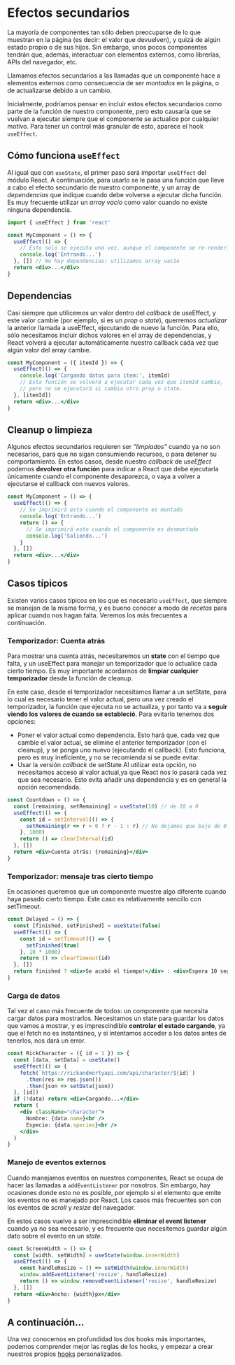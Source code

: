 # Efectos secundarios

La mayoría de componentes tan sólo deben preocuparse de lo que muestran en la
página (es decir: el valor que devuelven), y quizá de algún estado propio o de
sus hijos. Sin embargo, unos pocos componentes tendrán que, además, interactuar
con elementos externos, como librerías, APIs del navegador, etc.

Llamamos efectos secundarios a las llamadas que un componente hace a elementos
externos como consecuencia de ser _montados_ en la página, o de actualizarse
debido a un cambio.

Inicialmente, podríamos pensar en incluir estos efectos secundarios como parte
de la función de nuestro componente, pero esto causaría que se vuelvan a
ejecutar siempre que el componente se actualice por cualquier motivo. Para
tener un control más granular de esto, aparece el hook `useEffect`.

## Cómo funciona `useEffect`

Al igual que con `useState`, el primer paso será importar `useEffect` del
módulo React. A continuación, para usarlo se le pasa una función que lleve a
cabo el efecto secundario de nuestro componente, y un array de _dependencias_
que indique cuando debe volverse a ejecutar dicha función. Es muy frecuente
utilizar un _array vacío_ como valor cuando no existe ninguna dependencia.

```jsx
import { useEffect } from 'react'

const MyComponent = () => {
  useEffect(() => {
    // Esto sólo se ejecuta una vez, aunque el componente se re-renderice.
    console.log('Entrando...')
  }, []) // No hay dependencias: utilizamos array vacío
  return <div>...</div>
}
```

## Dependencias

Casi siempre que utilicemos un valor dentro del _callback_ de useEffect, y este
valor cambie (por ejemplo, si es un _prop_ o _state_), querremos _actualizar_
la anterior llamada a useEffect, ejecutando de nuevo la función. Para ello,
sólo necesitamos incluir dichos valores en el array de dependencias, y React
volverá a ejecutar automáticamente nuestro callback cada vez que algún valor
del array cambie.

```jsx
const MyComponent = ({ itemId }) => {
  useEffect(() => {
    console.log('Cargando datos para item:', itemId)
    // Esta función se volverá a ejecutar cada vez que itemId cambie,
    // pero no se ejecutará si cambia otro prop o state.
  }, [itemId])
  return <div>...</div>
}
```

## Cleanup o limpieza

Algunos efectos secundarios requieren ser _"limpiados"_ cuando ya no son
necesarios, para que no sigan consumiendo recursos, o para detener su
comportamiento. En estos casos, desde nuestro _callback_ de _useEffect_ podemos
**devolver otra función** para indicar a React que debe ejecutarla únicamente
cuando el componente desaparezca, o vaya a volver a ejecutarse el callback con
nuevos valores.

```jsx
const MyComponent = () => {
  useEffect(() => {
    // Se imprimirá esto cuando el componente es montado
    console.log('Entrando...')
    return () => {
      // Se imprimirá esto cuando el componente es desmontado
      console.log('Saliendo...')
    }
  }, [])
  return <div>...</div>
}
```

## Casos típicos

Existen varios casos típicos en los que es necesario `useEffect`, que siempre
se manejan de la misma forma, y es bueno conocer a modo de _recetas_ para
aplicar cuando nos hagan falta. Veremos los más frecuentes a continuación.

### Temporizador: Cuenta atrás

Para mostrar una cuenta atrás, necesitaremos un **state** con el tiempo que
falta, y un useEffect para manejar un temporizador que lo actualice cada cierto
tiempo. Es muy importante acordarnos de **limpiar cualquier temporizador**
desde la función de cleanup.

En este caso, desde el temporizador necesitamos llamar a un setState, para lo
cual es necesario tener el valor actual, pero una vez creado el temporizador,
la función que ejecuta no se actualiza, y por tanto va a
**seguir viendo los valores de cuando se estableció**.
Para evitarlo tenemos dos opciones:

- Poner el valor actual como dependencia.
  Esto hará que, cada vez que cambie el valor actual, se elimine el anterior
  temporizador (con el cleanup), y se ponga uno nuevo (ejecutando el callback).
  Esto funciona, pero es muy ineficiente, y no se recomienda si se puede evitar.
- Usar la versión _callback_ de setState
  Al utilizar esta opción, no necesitamos acceso al valor actual,ya que React
  nos lo pasará cada vez que sea necesario. Esto evita añadir una dependencia
  y es en general la opción recomendada.


```jsx
const Countdown = () => {
  const [remaining, setRemaining] = useState(10) // de 10 a 0
  useEffect(() => {
    const id = setInterval(() => {
      setRemaining(r => r > 0 ? r - 1 : r) // No dejamos que baje de 0
    }, 1000)
    return () => clearInterval(id)
  }, [])
  return <div>Cuenta atrás: {remaining}</div>
}
```

### Temporizador: mensaje tras cierto tiempo

En ocasiones queremos que un componente muestre algo diferente cuando haya
pasado cierto tiempo. Este caso es relativamente sencillo con setTimeout.

```jsx
const Delayed = () => {
  const [finished, setFinished] = useState(false)
  useEffect(() => {
    const id = setTimeout(() => {
      setFinished(true)
    }, 10 * 1000)
    return () => clearTimeout(id)
  }, [])
  return finished ? <div>Se acabó el tiempo!</div> : <div>Espera 10 seg.</div>
}
```

### Carga de datos

Tal vez el caso más frecuente de todos: un componente que necesita cargar datos
para mostrarlos. Necesitamos un state para guardar los datos que vamos a
mostrar, y es imprescindible **controlar el estado cargando**, ya que el fetch
no es instantáneo, y si intentamos acceder a los datos antes de tenerlos, nos
dará un error.

```jsx
const RickCharacter = ({ id = 1 }) => {
  const [data, setData] = useState()
  useEffect(() => {
    fetch(`https://rickandmortyapi.com/api/character/${id}`)
      .then(res => res.json())
      .then(json => setData(json))
  }, [id])
  if (!data) return <div>Cargando...</div>
  return (
    <div className="character">
      Nombre: {data.name}<br />
      Especie: {data.species}<br />
    </div>
  )
}
```

### Manejo de eventos externos

Cuando manejamos eventos en nuestros componentes, React se ocupa de hacer las
llamadas a `addEventListener` por nosotros. Sin embargo, hay ocasiones donde
esto no es posible, por ejemplo si el elemento que emite los eventos no es
manejado por React. Los casos más frecuentes son con los eventos de _scroll_ y
_resize_ del navegador.

En estos casos vuelve a ser imprescindible **eliminar el event listener**
cuando ya no sea necesario, y es frecuente que necesitemos guardar algún dato
sobre el evento en un _state_.

```jsx
const ScreenWidth = () => {
  const [width, setWidth] = useState(window.innerWidth)
  useEffect(() => {
    const handleResize = () => setWidth(window.innerWidth)
    window.addEventListener('resize', handleResize)
    return () => window.removeEventListener('resize', handleResize)
  }, [])
  return <div>Ancho: {width}px</div>
}
```

## A continuación...

Una vez conocemos en profundidad los dos hooks más importantes, podemos
comprender mejor las reglas de los hooks, y empezar a crear nuestros propios
[hooks](./08-hooks.md) personalizados.
